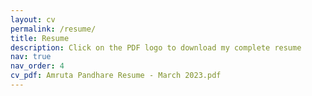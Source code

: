 ```yaml
---
layout: cv
permalink: /resume/
title: Resume
description: Click on the PDF logo to download my complete resume
nav: true
nav_order: 4
cv_pdf: Amruta Pandhare Resume - March 2023.pdf
---
```

